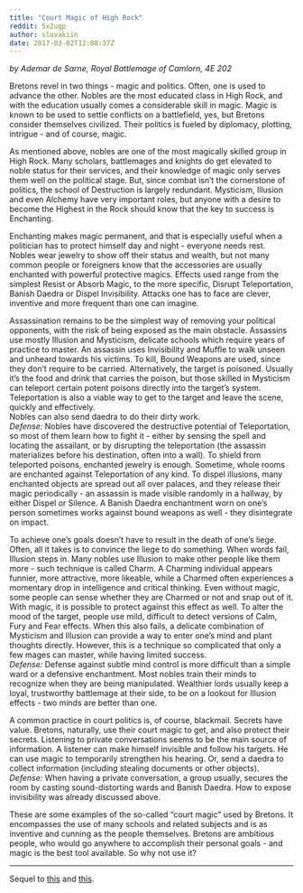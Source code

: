 ```yaml
---
title: "Court Magic of High Rock"
reddit: 5x2ugp
author: slovakiin
date: 2017-03-02T12:08:37Z
---
```


*by Ademar de Sarne, Royal Battlemage of Camlorn, 4E 202*

Bretons revel in two things - magic and politics. Often, one is used to advance the other. Nobles are the most educated class in High Rock, and with the education usually comes a considerable skill in magic. Magic is known to be used to settle conflicts on a battlefield, yes, but Bretons consider themselves civilized. Their politics is fueled by diplomacy, plotting, intrigue - and of course, magic.

As mentioned above, nobles are one of the most magically skilled group in High Rock. Many scholars, battlemages and knights do get elevated to noble status for their services, and their knowledge of magic only serves them well on the political stage. But, since combat isn’t the cornerstone of politics, the school of Destruction is largely redundant. Mysticism, Illusion and even Alchemy have very important roles, but anyone with a desire to become the Highest in the Rock should know that the key to success is Enchanting.

Enchanting makes magic permanent, and that is especially useful when a politician has to protect himself day and night - everyone needs rest. Nobles wear jewelry to show off their status and wealth, but not many common people or foreigners know that the accessories are usually enchanted with powerful protective magics. Effects used range from the simplest Resist or Absorb Magic, to the more specific, Disrupt Teleportation, Banish Daedra or Dispel Invisibility. Attacks one has to face are clever, inventive and more frequent than one can imagine.

Assassination remains to be the simplest way of removing your political opponents, with the risk of being exposed as the main obstacle. Assassins use mostly Illusion and Mysticism, delicate schools which require years of practice to master. An assassin uses Invisibility and Muffle to walk unseen and unheard towards his victims. To kill, Bound Weapons are used, since they don’t require to be carried. Alternatively, the target is poisoned. Usually it’s the food and drink that carries the poison, but those skilled in Mysticism can teleport certain potent poisons directly into the target’s system. Teleportation is also a viable way to get to the target and leave the scene, quickly and effectively.    
Nobles can also send daedra to do their dirty work.    
*Defense:* Nobles have discovered the destructive potential of Teleportation, so most of them learn how to fight it - either by sensing the spell and locating the assailant, or by disrupting the teleportation (the assassin materializes before his destination, often into a wall). To shield from teleported poisons, enchanted jewelry is enough. Sometime, whole rooms are enchanted against Teleportation of any kind. To dispel illusions, many enchanted objects are spread out all over palaces, and they release their magic periodically - an assassin is made visible randomly in a hallway, by either Dispel or Silence. A Banish Daedra enchantment worn on one’s person sometimes works against bound weapons as well - they disintegrate on impact.

To achieve one’s goals doesn’t have to result in the death of one’s liege. Often, all it takes is to convince the liege to do something. When words fail, Illusion steps in. Many nobles use Illusion to make other people like them more - such technique is called Charm. A Charming individual appears funnier, more attractive, more likeable, while a Charmed often experiences a momentary drop in intelligence and critical thinking. Even without magic, some people can sense whether they are Charmed or not and snap out of it. With magic, it is possible to protect against this effect as well. To alter the mood of the target, people use mild, difficult to detect versions of Calm, Fury and Fear effects. When this also fails, a delicate combination of Mysticism and Illusion can provide a way to enter one’s mind and plant thoughts directly. However, this is a technique so complicated that only a few mages can master, while having limited success.    
*Defense:* Defense against subtle mind control is more difficult than a simple ward or a defensive enchantment. Most nobles train their minds to recognize when they are being manipulated. Wealthier lords usually keep a loyal, trustworthy battlemage at their side, to be on a lookout for Illusion effects - two minds are better than one.

A common practice in court politics is, of course, blackmail. Secrets have value. Bretons, naturally, use their court magic to get, and also protect their secrets. Listening to private conversations seems to be the main source of information. A listener can make himself invisible and follow his targets. He can use magic to temporarily strengthen his hearing. Or, send a daedra to collect information (including stealing documents or other objects).    
*Defense:* When having a private conversation, a group usually, secures the room by casting sound-distorting wards and Banish Daedra. How to expose invisibility was already discussed above.

These are some examples of the so-called “court magic” used by Bretons. It encompasses the use of many schools and related subjects and is as inventive and cunning as the people themselves. Bretons are ambitious people, who would go anywhere to accomplish their personal goals - and magic is the best tool available. So why not use it?

---

Sequel to [this](https://www.reddit.com/r/teslore/comments/5wo39m/magical_tactics_of_high_rock/) and [this](https://www.reddit.com/r/teslore/comments/5wx6oe/accounts_on_reach_hedgemagic_used_in_battle/).
